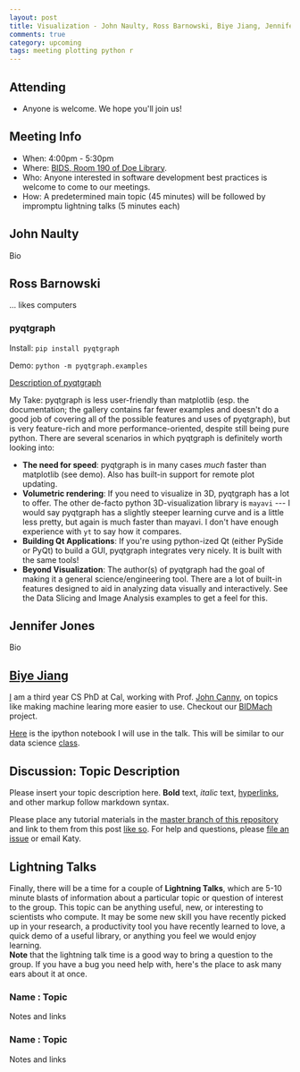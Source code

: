 ```yaml
---
layout: post
title: Visualization - John Naulty, Ross Barnowski, Biye Jiang, Jennifer Jones
comments: true
category: upcoming
tags: meeting plotting python r 
---
```


## Attending

- Anyone is welcome. We hope you'll join us!

## Meeting Info

- When: 4:00pm - 5:30pm
- Where: [BIDS, Room 190 of Doe Library](https://bids.berkeley.edu).
- Who: Anyone interested in software development best practices is welcome to come to our meetings.
- How: A predetermined main topic (45 minutes) will be followed by impromptu lightning talks (5 minutes each)

## John Naulty

Bio

## Ross Barnowski

... likes computers

### pyqtgraph
Install: `pip install pyqtgraph`

Demo: `python -m pyqtgraph.examples`

[Description of pyqtgraph](http://www.pyqtgraph.org/)

My Take: pyqtgraph is less user-friendly than matplotlib (esp. the 
documentation; the gallery contains far fewer examples and doesn't do a good
job of covering all of the possible features and uses of pyqtgraph), but is very
feature-rich and more performance-oriented, despite still being pure python.
There are several scenarios in which pyqtgraph is definitely worth looking into:

 - **The need for speed**: pyqtgraph is in many cases *much* faster than
   matplotlib (see demo). Also has built-in support for remote plot updating.
 - **Volumetric rendering**: If you need to visualize in 3D, pyqtgraph has a lot
   to offer. The other de-facto python 3D-visualization library is `mayavi` ---
   I would say pyqtgraph has a slightly steeper learning curve and is a little
   less pretty, but again is much faster than mayavi. I don't have enough
   experience with `yt` to say how it compares.
 - **Building Qt Applications**: If you're using python-ized Qt (either PySide
   or PyQt) to build a GUI, pyqtgraph integrates very nicely. It is built with
   the same tools!
 - **Beyond Visualization**: The author(s) of pyqtgraph had the goal of making
   it a general science/engineering tool. There are a lot of built-in features
   designed to aid in analyzing data visually and interactively. See the 
   Data Slicing and Image Analysis examples to get a feel for this.


## Jennifer Jones

Bio

## [Biye Jiang](http://byeah.github.io/)

[I](http://byeah.github.io/) am a third year CS PhD at Cal, working with Prof. [John Canny](http://www.eecs.berkeley.edu/~jfc/), 
on topics like making machine learing more easier to use. Checkout our [BIDMach](http://bid2.berkeley.edu/bid-data-project/) project.

[Here](https://www.dropbox.com/s/c30gyw7p88rikkf/viz.ipynb?dl=0) is the ipython notebook I will use in the talk.
This will be similar to our data science [class](https://bcourses.berkeley.edu/courses/1377158/).

## Discussion: Topic Description

Please insert your topic description here. **Bold** text, _italic_ text, 
[hyperlinks](www.google.com), and other markup follow markdown syntax. 

Please place any tutorial materials in the 
[master branch of this repository](https://github.com/thehackerwithin/berkeley/tree/master) 
and link to them from this post 
[like so](https://github.com/thehackerwithin/berkeley/tree/master/IPython). 
For help 
and questions, please 
[file an issue](https://github.com/thehackerwithin/berkeley/issues/new) 
or email Katy.


## Lightning Talks

Finally, there will be a time for a couple of **Lightning Talks**, which are 
5-10 minute blasts of information about a particular topic or question of 
interest to the group.  This topic can be anything useful, new, or interesting 
to scientists who compute. It may be some new skill you have recently picked up 
in your research, a productivity tool you have recently learned to love, a 
quick demo of a useful library, or anything you feel we would enjoy learning.  
**Note** that the lightning talk time is a good way to bring a question to the 
group. If you have a bug you need help with, here's the place to ask many ears 
about it at once.  


### Name : Topic 

Notes and links

### Name : Topic

Notes and links
